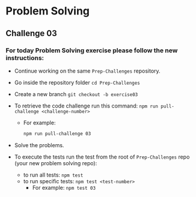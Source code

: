 # Problem Solving

## Challenge 03

### For today Problem Solving exercise please follow the new instructions:

- Continue working on the same `Prep-Challenges` repository.
- Go inside the repository folder `cd Prep-Challenges` 
- Create a new branch `git checkout -b exercise03`
- To retrieve the code challenge run this command: `npm run pull-challenge <challenge-number>`
  - For example:

    ```bash
    npm run pull-challenge 03
    ```
- Solve the problems.
- To execute the tests run the test from the root of `Prep-Challenges` repo (your new problem solving repo):

  - to run all tests: `npm test`
  - to run specific tests: `npm test <test-number>`
    - For example: `npm test 03`